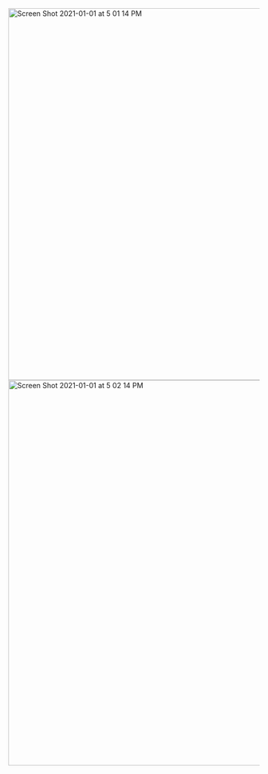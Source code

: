 <img width="745" alt="Screen Shot 2021-01-01 at 5 01 14 PM" src="https://user-images.githubusercontent.com/66393141/103446948-1dbf3980-4c53-11eb-905a-b6e3d1eb58b7.png">
<img width="772" alt="Screen Shot 2021-01-01 at 5 02 14 PM" src="https://user-images.githubusercontent.com/66393141/103446950-1e57d000-4c53-11eb-9851-e3fc71f472d8.png">
